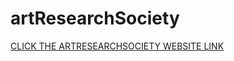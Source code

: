 # artResearchSociety
[CLICK THE ARTRESEARCHSOCIETY WEBSITE LINK](https://website-artresearchsociety.netlify.app/)